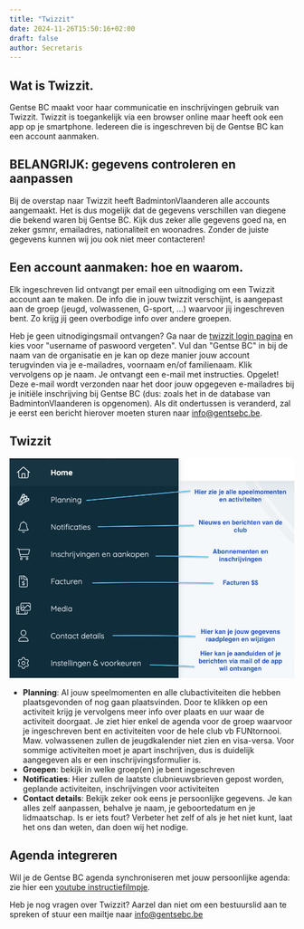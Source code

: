 ```yaml
---
title: "Twizzit"
date: 2024-11-26T15:50:16+02:00
draft: false
author: Secretaris
---
```



## Wat is Twizzit.
Gentse BC maakt voor haar communicatie en inschrijvingen gebruik van Twizzit. Twizzit is toegankelijk via een browser online maar heeft ook een app op je smartphone. Iedereen die is ingeschreven bij de Gentse BC kan een account aanmaken.

## BELANGRIJK:  gegevens controleren en aanpassen
Bij de overstap naar Twizzit heeft BadmintonVlaanderen alle accounts aangemaakt. Het is dus mogelijk dat de gegevens verschillen van diegene die bekend waren bij Gentse BC. Kijk dus zeker alle gegevens goed na, en zeker gsmnr, emailadres, nationaliteit en woonadres. Zonder de juiste gegevens kunnen wij jou ook niet meer contacteren!

## Een account aanmaken: hoe en waarom.
Elk ingeschreven lid ontvangt per email een uitnodiging om een Twizzit account aan te maken. 
De info die in jouw twizzit verschijnt, is aangepast aan de groep (jeugd, volwassenen, G-sport, ...) waarvoor jij ingeschreven bent. Zo krijg jij geen overbodige info over andere groepen.

Heb je geen uitnodigingsmail ontvangen? Ga naar de [twizzit login pagina](https://app.twizzit.com/v2/login?deviceid=&mobiletype=) en kies voor "username of paswoord vergeten".  Vul dan "Gentse BC" in bij de naam van de organisatie en je kan op deze manier jouw account terugvinden via je e-mailadres, voornaam en/of familienaam. Klik vervolgens op je naam. Je ontvangt een e-mail met instructies. Opgelet!  Deze e-mail wordt verzonden naar het door jouw opgegeven e-mailadres bij je initiële inschrijving bij Gentse BC (dus: zoals het in de database van BadmintonVlaanderen is opgenomen). Als dit ondertussen is veranderd, zal je eerst een bericht hierover moeten sturen naar info@gentsebc.be.



## Twizzit
![Twizzit](images/Twizzit_start.jpeg)

* **Planning**: Al jouw speelmomenten en alle clubactiviteiten die hebben plaatsgevonden of nog gaan plaatsvinden. Door te klikken op een activiteit krijg je vervolgens meer info over plaats en uur waar de activiteit doorgaat. Je ziet hier enkel de agenda voor de groep waarvoor je ingeschreven bent en activiteiten voor de hele club vb FUNtornooi. Maw. volwassenen zullen de jeugdkalender niet zien en visa-versa.  Voor sommige activiteiten moet je apart inschrijven, dus is duidelijk aangegeven als er een inschrijvingsformulier is.
* **Groepen**: bekijk in welke groep(en) je bent ingeschreven
* **Notificaties**: Hier zullen de laatste clubnieuwsbrieven gepost worden, geplande activiteiten, inschrijvingen voor activiteiten
* **Contact details**: Bekijk zeker ook eens je persoonlijke gegevens. Je kan alles zelf aanpassen, behalve je naam, je geboortedatum en je lidmaatschap. Is er iets fout? Verbeter het zelf of als je het niet kunt, laat het ons dan weten, dan doen wij het nodige.

## Agenda integreren
Wil je de Gentse BC agenda synchroniseren met jouw persoonlijke agenda: zie hier een [youtube instructiefilmpje](https://www.youtube.com/watch?v=nl3h87faMzg&ab_channel=Twizzit).


Heb je nog vragen over Twizzit? Aarzel dan niet om een bestuurslid aan te spreken of stuur een mailtje naar info@gentsebc.be



